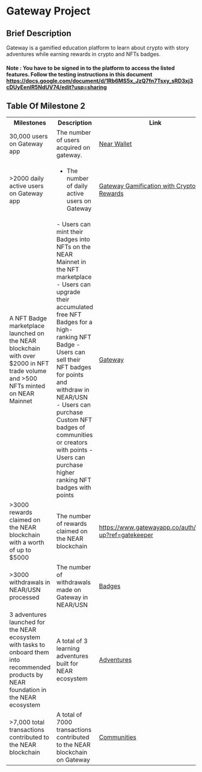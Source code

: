 #    Gateway Project

##    Brief Description
Gateway is a gamified education platform to learn about crypto with story adventures while earning rewards in crypto and NFTs badges.

#### Note : You have to be signed in to the platform to access the listed features. Follow the testing instructions in this document https://docs.google.com/document/d/1Rb6MS5x_JzQ7fn7Tsxy_sRD3xj3cDUyEenlR5NdUV74/edit?usp=sharing


##   Table Of Milestone 2
<table>
<tr>
<th>Milestones</th>
<th>Description</th>
<th>Link</th>
</tr>
<tr>
<td>30,000 users on Gateway app</td>
<td>The number of users acquired on gateway.</td>
<td><a href="https://explorer.mainnet.near.org/accounts/d6703c9355c03e20879de0eb7d92ca079496d9643ac4377b5224184697962b74" target="_blank"> Near Wallet </a></td>
</tr>
<tr>
<td>>2000 daily active users on Gateway app</td>
<td>
<ul>
<li>The number of daily active users on Gateway</li>
</ul>
</td>
<td><a href="https://www.gatewayapp.co/" target="_blank"> Gateway Gamification with Crypto Rewards </a></td>
</tr>
<tr>
<td>A NFT Badge marketplace launched on the NEAR blockchain with over $2000 in NFT trade volume and >500 NFTs minted on NEAR Mainnet
</td>
<td>
- Users can mint their Badges into NFTs on the NEAR Mainnet in the NFT marketplace
- Users can upgrade their accumulated free NFT Badges for a high-ranking NFT Badge
- Users can sell their NFT badges for points and withdraw in NEAR/USN
- Users can purchase Custom NFT badges of communities or creators with points
- Users can purchase higher ranking NFT badges with points
</td>
<td><a href="https://www.gatewayapp.co/" target="_blank"> Gateway </a></td>
</tr>
<tr>
<td> >3000 rewards claimed on the NEAR blockchain with a worth of up to $5000</td>
<td> 
The number of rewards claimed on the NEAR blockchain
</td>
<td><a href="https://www.gatewayapp.co/auth/sign-up?ref=gatekeeper" target="_blank"> https://www.gatewayapp.co/auth/sign-up?ref=gatekeeper </a></td>
</tr>

<tr>
<td>>3000 withdrawals in NEAR/USN processed</td>
<td> 
The number of withdrawals made on Gateway in NEAR/USN
</td>
<td><a href="https://www.gatewayapp.co/dashboard/badges" target="_blank"> Badges </a></td>
</tr>
<tr>
<td>3 adventures launched for the NEAR ecosystem with tasks to onboard them into recommended products by NEAR foundation in the NEAR ecosystem
 </td>
<td> 
A total of 3 learning adventures built for NEAR ecosystem
</td>
<td><a href="https://www.gatewayapp.co/adventures" target="_blank"> Adventures </a></td>
</tr>

<tr>
<td>>7,000 total transactions contributed to the NEAR blockchain</td>
<td> 
A total of 7000 transactions contributed to the NEAR blockchain on Gateway
</td>
<td><a href="https://www.gatewayapp.co/community" target="_blank"> Communities </a></td>

</tr>
</table>
